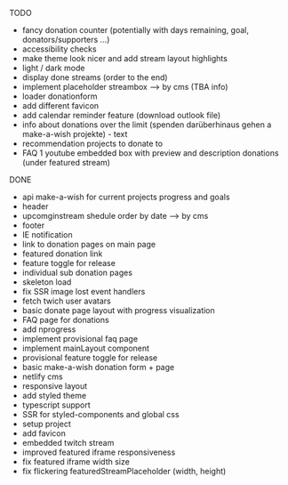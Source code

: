TODO

- fancy donation counter (potentially with days remaining, goal, donators/supporters ...)
- accessibility checks
- make theme look nicer and add stream layout highlights
- light / dark mode
- display done streams (order to the end)
- implement placeholder streambox --> by cms (TBA info)
- loader donationform
- add different favicon
- add calendar reminder feature (download outlook file)
- info about donations over the limit (spenden darüberhinaus gehen a make-a-wish projekte) - text
- recommendation projects to donate to
- FAQ 1 youtube embedded box with preview and description donations (under featured stream)

DONE

- api make-a-wish for current projects progress and goals
- header
- upcomginstream shedule order by date --> by cms
- footer
- IE notification
- link to donation pages on main page
- featured donation link
- feature toggle for release
- individual sub donation pages
- skeleton load
- fix SSR image lost event handlers
- fetch twich user avatars
- basic donate page layout with progress visualization
- FAQ page for donations
- add nprogress
- implement provisional faq page
- implement mainLayout component
- provisional feature toggle for release
- basic make-a-wish donation form + page
- netlify cms
- responsive layout
- add styled theme
- typescript support
- SSR for styled-components and global css
- setup project
- add favicon
- embedded twitch stream
- improved featured iframe responsiveness
- fix featured iframe width size
- fix flickering featuredStreamPlaceholder (width, height)
